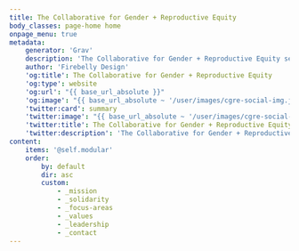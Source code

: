```yaml
---
title: The Collaborative for Gender + Reproductive Equity
body_classes: page-home home
onpage_menu: true
metadata:
    generator: 'Grav'
    description: 'The Collaborative for Gender + Reproductive Equity seeks to raise $100M annually in new funding to pursue select, transformational opportunities.'
    author: 'Firebelly Design'
    'og:title': The Collaborative for Gender + Reproductive Equity
    'og:type': website
    'og:url': "{{ base_url_absolute }}"
    'og:image': "{{ base_url_absolute ~ '/user/images/cgre-social-img.jpg'|raw }}"
    'twitter:card': summary
    'twitter:image': "{{ base_url_absolute ~ '/user/images/cgre-social-img.jpg'|raw }}"
    'twitter:title': The Collaborative for Gender + Reproductive Equity
    'twitter:description': 'The Collaborative for Gender + Reproductive Equity seeks to raise $100M annually in new funding to pursue select, transformational opportunities.'
content:
    items: '@self.modular'
    order:
        by: default
        dir: asc
        custom:
            - _mission
            - _solidarity
            - _focus-areas
            - _values
            - _leadership
            - _contact
---
```

